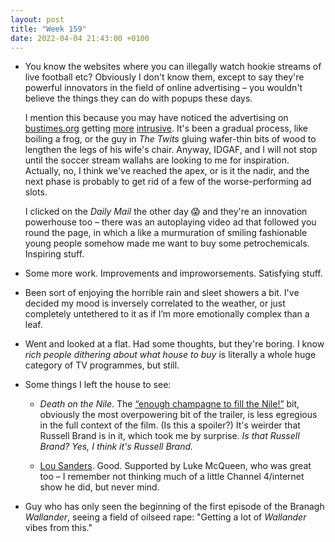 ```yaml
---
layout: post
title: "Week 159"
date: 2022-04-04 21:43:00 +0100
---
```


- You know the websites where you can illegally watch hookie streams of live football etc?
  Obviously I don't know them, except to say they're powerful innovators in the field of online advertising – you wouldn't believe the things they can do with popups these days.

  I mention this because you may have noticed the advertising on [bustimes.org](https://bustimes.org) getting [more](https://twitter.com/DoesTransport/status/1507152662181122049) [intrusive](https://twitter.com/ross_see_/status/1509561192708296710). It's been a gradual process, like boiling a frog, or the guy in <cite>The Twits</cite> gluing wafer-thin bits of wood to lengthen the legs of his wife's chair. Anyway, <abbr>IDGAF</abbr>, and I will not stop until the soccer stream wallahs are looking to me for inspiration. Actually, no, I think we've reached the apex, or is it the nadir, and the next phase is probably to get rid of a few of the worse-performing ad slots.

  I clicked on the <cite>Daily Mail</cite> the other day 😱 and they're an innovation powerhouse too – there was an autoplaying video ad that followed you round the page, in which a like a murmuration of smiling fashionable young people somehow made me want to buy some petrochemicals. Inspiring stuff.
 
- Some more work. Improvements and improworsements. Satisfying stuff.

- Been sort of enjoying the horrible rain and sleet showers a bit.
  I've decided my mood is inversely correlated to the weather,
  or just completely untethered to it as if I’m more emotionally complex than a leaf.

- Went and looked at a flat.
  Had some thoughts, but they're boring.
  I know _rich people dithering about what house to buy_ is literally a whole huge category of TV programmes, but still.

- Some things I left the house to see:

  - <cite>Death on the Nile</cite>.
    The [“enough champagne to fill the Nile!”](https://twitter.com/search?q=enough%20champagne%20to%20fill%20the%20nile) bit, obviously the most overpowering bit of the trailer, is less egregious in the full context of the film.
    (Is this a spoiler?) It's weirder that Russell Brand is in it, which took me by surprise. _Is that Russell Brand? Yes, I think it's Russell Brand._

  - [Lou Sanders](https://www.lousanders.com/gigs). Good.
    Supported by Luke McQueen, who was great too – I remember not thinking much of a little Channel 4/internet show he did, but never mind.

- Guy who has only seen the beginning of the first episode of the Branagh <cite>Wallander</cite>,
  seeing a field of oilseed rape: "Getting a lot of <cite>Wallander</cite> vibes from this."

